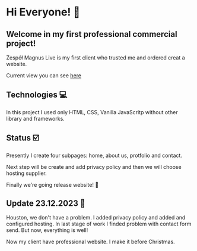 # Hi Everyone! :wave:

## Welcome in my first professional commercial project!


Zespół Magnus Live is my first client who trusted me and ordered creat a website.

Current view you can see [here](https://zespolmagnuslive.pl/)

## Technologies :computer:

In this project I used only HTML, CSS, Vanilla JavaScritp without other library and frameworks.

## Status :ballot_box_with_check:

Presently I create four subpages: home, about us, protfolio and contact.

Next step will be create and add privacy policy and then we will choose hosting supplier.

Finally we're going release website! :rocket:


## Update 23.12.2023 :christmas_tree:

Houston, we don't have a problem. 
I added privacy policy and added and configured hosting. In last stage of work I finded problem with contact form send. But now, everything is well! 

Now my client have professional website. I make it before Christmas.
